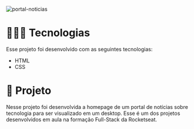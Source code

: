 
![portal-noticias](https://github.com/user-attachments/assets/6fc7b529-377a-47f1-9b7a-000893e27bb9)



<h1>👨🏽‍💻 Tecnologias</h1>
Esse projeto foi desenvolvido com as seguintes tecnologias:
<ul>
<li>HTML</li>
<li>CSS</li>
</ul>
<h1>📝 Projeto</h1>
Nesse projeto foi desenvolvida a homepage de um portal de notícias sobre tecnologia para ser visualizado em um desktop.
Esse é um dos projetos desenvolvidos em aula na formação Full-Stack da Rocketseat.

